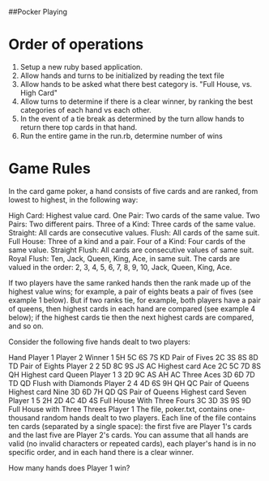 ##Pocker Playing

# Order of operations
1. Setup a new ruby based application.
1. Allow hands and turns to be initialized by reading the text file
2. Allow hands to be asked what there best category is. "Full House, vs. High Card"
3. Allow turns to determine if there is a clear winner, by ranking the best categories of each hand vs each other.
4. In the event of a tie break as determined by the turn allow hands to return there top cards in that hand.
5. Run the entire game in the run.rb, determine number of wins


# Game Rules

In the card game poker, a hand consists of five cards and are ranked, from lowest to highest, in the following way:

High Card: Highest value card.
One Pair: Two cards of the same value.
Two Pairs: Two different pairs.
Three of a Kind: Three cards of the same value.
Straight: All cards are consecutive values.
Flush: All cards of the same suit.
Full House: Three of a kind and a pair.
Four of a Kind: Four cards of the same value.
Straight Flush: All cards are consecutive values of same suit.
Royal Flush: Ten, Jack, Queen, King, Ace, in same suit.
The cards are valued in the order:
2, 3, 4, 5, 6, 7, 8, 9, 10, Jack, Queen, King, Ace.

If two players have the same ranked hands then the rank made up of the highest value wins; for example, a pair of eights beats a pair of fives (see example 1 below). But if two ranks tie, for example, both players have a pair of queens, then highest cards in each hand are compared (see example 4 below); if the highest cards tie then the next highest cards are compared, and so on.

Consider the following five hands dealt to two players:

Hand	 	Player 1	 	Player 2	 	Winner
1	 	5H 5C 6S 7S KD
Pair of Fives
 	2C 3S 8S 8D TD
Pair of Eights
 	Player 2
2	 	5D 8C 9S JS AC
Highest card Ace
 	2C 5C 7D 8S QH
Highest card Queen
 	Player 1
3	 	2D 9C AS AH AC
Three Aces
 	3D 6D 7D TD QD
Flush with Diamonds
 	Player 2
4	 	4D 6S 9H QH QC
Pair of Queens
Highest card Nine
 	3D 6D 7H QD QS
Pair of Queens
Highest card Seven
 	Player 1
5	 	2H 2D 4C 4D 4S
Full House
With Three Fours
 	3C 3D 3S 9S 9D
Full House
with Three Threes
 	Player 1
The file, poker.txt, contains one-thousand random hands dealt to two players. Each line of the file contains ten cards (separated by a single space): the first five are Player 1's cards and the last five are Player 2's cards. You can assume that all hands are valid (no invalid characters or repeated cards), each player's hand is in no specific order, and in each hand there is a clear winner.

How many hands does Player 1 win?